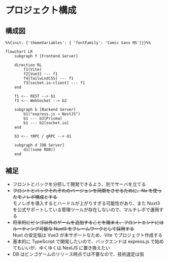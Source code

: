# プロジェクト構成

## 構成図

```mermaid
%%{init: {'themeVariables': { 'fontFamily': 'Comic Sans MS'}}}%%

flowchart LR
    subgraph f [Frontend Server]

    direction RL
        f1(Vite)
        f2[Vue3] --- f1
        f4[TailwindCSS] --- f1
        f3[socket.io-client] --- f1
    end

    f1 <-- REST --> b1
    f3 <-- WebSocket --> b2

    subgraph b [Backend Server]
        b1("express.js → NestJS")
        b1 --- b3[Prisma]
        b1 --- b2[socket.io]
    end

    b3 <-- tRPC / gRPC --> d1

    subgraph d [DB Server]
        d1[(some RDB)]
    end
```

## 補足

- フロントとバックを分担して開発できるよう、別でサーバを立てる
- ~~フロントとバックそれぞれのバージョンを同期をさせるために、Nx を使ったモノレポ構成とする~~  
  モノレポを導入するとハードルが上がりすぎる可能性があり、また Nuxt3 を公式サポートしている管理ツールが存在しないので、マルチレポで運用する
- ~~将来的にビンゴ以外のゲームを追加することを踏まえ、フロントエンドにはルーティング可能な Nuxt3 をフレームワークとして採用する~~  
  Nuxt の安定版は Vue3 が未サポートなため、Vite でプロジェクト作成する
- 基本的に TypeScript で開発したいので、バックエンドは express.js で始めてもいいが、ゆくゆくは NestJS に置き換えたい
- DB はビンゴゲームのリリース時点では不要なので、技術選定は仮
